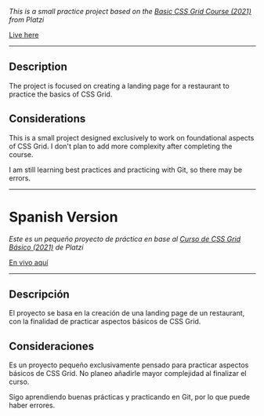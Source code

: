 *This is a small practice project based on the [Basic CSS Grid Course (2021)](https://platzi.com/cursos/css-grid/) from Platzi*

[Live here](https://santiagovok.github.io/project-basic-css-grid/)

---

## Description

The project is focused on creating a landing page for a restaurant to practice the basics of CSS Grid.

## Considerations

This is a small project designed exclusively to work on foundational aspects of CSS Grid. I don't plan to add more complexity after completing the course.

I am still learning best practices and practicing with Git, so there may be errors.

---

# Spanish Version

*Este es un pequeño proyecto de práctica en base al [Curso de CSS Grid Básico (2021)](https://platzi.com/cursos/css-grid/) de Platzi*

[En vivo aquí](https://santiagovok.github.io/project-basic-css-grid/)

---

## Descripción

El proyecto se basa en la creación de una landing page de un restaurant, con la finalidad de practicar aspectos básicos de CSS Grid. 


## Consideraciones

Es un proyecto pequeño exclusivamente pensado para practicar aspectos básicos de CSS Grid. No planeo añadirle mayor complejidad al finalizar el curso.

Sigo aprendiendo buenas prácticas y practicando en Git, por lo que puede haber errores.

